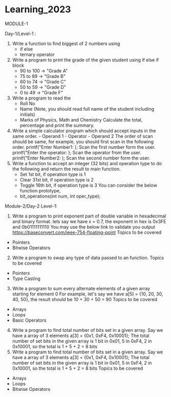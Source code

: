 # Learning_2023
MODULE-1

Day-1/Level-1 :

1. Write a function to find biggest of 2 numbers using
   - if else
   - ternary operator
2. Write a program to print the grade of the given student using if else if block
   - 90 to 100 -> "Grade A"
   - 75 to 89 -> "Grade B"
   - 60 to 74 -> "Grade C"
   - 50 to 59 -> "Grade D"
   - 0 to 49 -> "Grade F"
3. Write a program to read the
   - Roll No
   - Name (Note, you should read full name of the student including initials)
   - Marks of Physics, Math and Chemistry
     Calculate the total, percentage and print the summary.
4. Write a simple calculator program which should accept inputs in the same order. - Operand 1 - Operator - Operand 2
   The order of scan should be same, for example, you should first scan in the following order.
   printf("Enter Number1: );
   Scan the first number form the user.
   printf("Enter the operator: );
   Scan the operator from the user.
   printf("Enter Number2: );
   Scan the second number form the user.
5. Write a function to accept an integer (32 bits) and operation type to do the following and return the result to main function.
   - Set 1st bit, if operation type is 1
   - Clear 31st bit, if operation type is 2
   - Toggle 16th bit, if operation type is 3
     You can consider the below function prototype,
   - bit_operations(int num, int oper_type);
 
Module-2/Day-2
Level-1:

1. Write a program to print exponent part of double variable in hexadecimal and binary format.
lets say we have x = 0.7, the exponent in hex is 0x3FE and 0b01111111110
You may use the below link to validate you output
https://baseconvert.com/ieee-754-floating-point
Topics to be covered
- Pointers
- Bitwise Operators
2. Write a program to swap any type of data passed to an function.
Topics to be covered
- Pointers
- Type Casting
3. Write a program to sum every alternate elements of a given array starting for element 0
For example, let's say we have a[5] = {10, 20, 30, 40, 50}, the result should be 10 + 30 + 50 = 90
Topics to be covered
- Arrays
- Loops
- Basic Operators
4. Write a program to find total number of bits set in a given array.
Say we have a array of 3 elements
a[3] = {0x1, 0xF4, 0x10001};
The total number of set bits in the given array is
1 bit in 0x01, 5 in 0xF4, 2 in 0x10001, so the total is 1 + 5 + 2 = 8 bits
5. Write a program to find total number of bits set in a given array.
Say we have a array of 3 elements
a[3] = {0x1, 0xF4, 0x10001};
The total number of set bits in the given array is
1 bit in 0x01, 5 in 0xF4, 2 in 0x10001, so the total is 1 + 5 + 2 = 8 bits
Topics to be covered
- Arrays
- Loops
- Bitwise Operators
